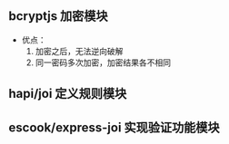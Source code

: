 

## bcryptjs 加密模块

* 优点：
  1. 加密之后，无法逆向破解
  2. 同一密码多次加密，加密结果各不相同

## hapi/joi 定义规则模块

## escook/express-joi 实现验证功能模块